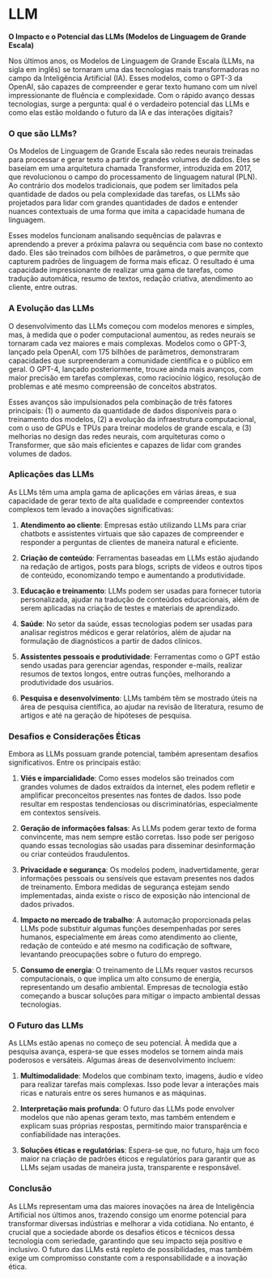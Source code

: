 # LLM

**O Impacto e o Potencial das LLMs (Modelos de Linguagem de Grande Escala)**

Nos últimos anos, os Modelos de Linguagem de Grande Escala (LLMs, na sigla em inglês) se tornaram uma das tecnologias mais transformadoras no campo da Inteligência Artificial (IA). Esses modelos, como o GPT-3 da OpenAI, são capazes de compreender e gerar texto humano com um nível impressionante de fluência e complexidade. Com o rápido avanço dessas tecnologias, surge a pergunta: qual é o verdadeiro potencial das LLMs e como elas estão moldando o futuro da IA e das interações digitais?

### O que são LLMs?

Os Modelos de Linguagem de Grande Escala são redes neurais treinadas para processar e gerar texto a partir de grandes volumes de dados. Eles se baseiam em uma arquitetura chamada Transformer, introduzida em 2017, que revolucionou o campo do processamento de linguagem natural (PLN). Ao contrário dos modelos tradicionais, que podem ser limitados pela quantidade de dados ou pela complexidade das tarefas, os LLMs são projetados para lidar com grandes quantidades de dados e entender nuances contextuais de uma forma que imita a capacidade humana de linguagem.

Esses modelos funcionam analisando sequências de palavras e aprendendo a prever a próxima palavra ou sequência com base no contexto dado. Eles são treinados com bilhões de parâmetros, o que permite que capturem padrões de linguagem de forma mais eficaz. O resultado é uma capacidade impressionante de realizar uma gama de tarefas, como tradução automática, resumo de textos, redação criativa, atendimento ao cliente, entre outras.

### A Evolução das LLMs

O desenvolvimento das LLMs começou com modelos menores e simples, mas, à medida que o poder computacional aumentou, as redes neurais se tornaram cada vez maiores e mais complexas. Modelos como o GPT-3, lançado pela OpenAI, com 175 bilhões de parâmetros, demonstraram capacidades que surpreenderam a comunidade científica e o público em geral. O GPT-4, lançado posteriormente, trouxe ainda mais avanços, com maior precisão em tarefas complexas, como raciocínio lógico, resolução de problemas e até mesmo compreensão de conceitos abstratos.

Esses avanços são impulsionados pela combinação de três fatores principais: (1) o aumento da quantidade de dados disponíveis para o treinamento dos modelos, (2) a evolução da infraestrutura computacional, com o uso de GPUs e TPUs para treinar modelos de grande escala, e (3) melhorias no design das redes neurais, com arquiteturas como o Transformer, que são mais eficientes e capazes de lidar com grandes volumes de dados.

### Aplicações das LLMs

As LLMs têm uma ampla gama de aplicações em várias áreas, e sua capacidade de gerar texto de alta qualidade e compreender contextos complexos tem levado a inovações significativas:

1. **Atendimento ao cliente**: Empresas estão utilizando LLMs para criar chatbots e assistentes virtuais que são capazes de compreender e responder a perguntas de clientes de maneira natural e eficiente.

2. **Criação de conteúdo**: Ferramentas baseadas em LLMs estão ajudando na redação de artigos, posts para blogs, scripts de vídeos e outros tipos de conteúdo, economizando tempo e aumentando a produtividade.

3. **Educação e treinamento**: LLMs podem ser usadas para fornecer tutoria personalizada, ajudar na tradução de conteúdos educacionais, além de serem aplicadas na criação de testes e materiais de aprendizado.

4. **Saúde**: No setor da saúde, essas tecnologias podem ser usadas para analisar registros médicos e gerar relatórios, além de ajudar na formulação de diagnósticos a partir de dados clínicos.

5. **Assistentes pessoais e produtividade**: Ferramentas como o GPT estão sendo usadas para gerenciar agendas, responder e-mails, realizar resumos de textos longos, entre outras funções, melhorando a produtividade dos usuários.

6. **Pesquisa e desenvolvimento**: LLMs também têm se mostrado úteis na área de pesquisa científica, ao ajudar na revisão de literatura, resumo de artigos e até na geração de hipóteses de pesquisa.

### Desafios e Considerações Éticas

Embora as LLMs possuam grande potencial, também apresentam desafios significativos. Entre os principais estão:

1. **Viés e imparcialidade**: Como esses modelos são treinados com grandes volumes de dados extraídos da internet, eles podem refletir e amplificar preconceitos presentes nas fontes de dados. Isso pode resultar em respostas tendenciosas ou discriminatórias, especialmente em contextos sensíveis.

2. **Geração de informações falsas**: As LLMs podem gerar texto de forma convincente, mas nem sempre estão corretas. Isso pode ser perigoso quando essas tecnologias são usadas para disseminar desinformação ou criar conteúdos fraudulentos.

3. **Privacidade e segurança**: Os modelos podem, inadvertidamente, gerar informações pessoais ou sensíveis que estavam presentes nos dados de treinamento. Embora medidas de segurança estejam sendo implementadas, ainda existe o risco de exposição não intencional de dados privados.

4. **Impacto no mercado de trabalho**: A automação proporcionada pelas LLMs pode substituir algumas funções desempenhadas por seres humanos, especialmente em áreas como atendimento ao cliente, redação de conteúdo e até mesmo na codificação de software, levantando preocupações sobre o futuro do emprego.

5. **Consumo de energia**: O treinamento de LLMs requer vastos recursos computacionais, o que implica um alto consumo de energia, representando um desafio ambiental. Empresas de tecnologia estão começando a buscar soluções para mitigar o impacto ambiental dessas tecnologias.

### O Futuro das LLMs

As LLMs estão apenas no começo de seu potencial. À medida que a pesquisa avança, espera-se que esses modelos se tornem ainda mais poderosos e versáteis. Algumas áreas de desenvolvimento incluem:

1. **Multimodalidade**: Modelos que combinam texto, imagens, áudio e vídeo para realizar tarefas mais complexas. Isso pode levar a interações mais ricas e naturais entre os seres humanos e as máquinas.

2. **Interpretação mais profunda**: O futuro das LLMs pode envolver modelos que não apenas geram texto, mas também entendem e explicam suas próprias respostas, permitindo maior transparência e confiabilidade nas interações.

3. **Soluções éticas e regulatórias**: Espera-se que, no futuro, haja um foco maior na criação de padrões éticos e regulatórios para garantir que as LLMs sejam usadas de maneira justa, transparente e responsável.

### Conclusão

As LLMs representam uma das maiores inovações na área de Inteligência Artificial nos últimos anos, trazendo consigo um enorme potencial para transformar diversas indústrias e melhorar a vida cotidiana. No entanto, é crucial que a sociedade aborde os desafios éticos e técnicos dessa tecnologia com seriedade, garantindo que seu impacto seja positivo e inclusivo. O futuro das LLMs está repleto de possibilidades, mas também exige um compromisso constante com a responsabilidade e a inovação ética.

